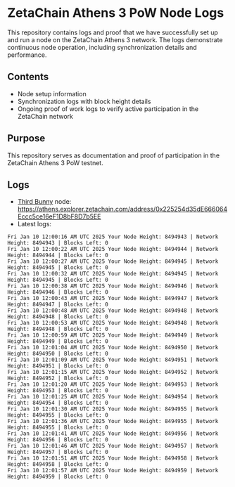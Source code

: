 # ZetaChain Athens 3 PoW Node Logs
This repository contains logs and proof that we have successfully set up and run a node on the ZetaChain Athens 3 network. The logs demonstrate continuous node operation, including synchronization details and performance.

## Contents
- Node setup information
- Synchronization logs with block height details
- Ongoing proof of work logs to verify active participation in the ZetaChain network

## Purpose
This repository serves as documentation and proof of participation in the ZetaChain Athens 3 PoW testnet.

## Logs

- [Third Bunny](https://thirdbunny.xyz/) node: https://athens.explorer.zetachain.com/address/0x225254d35dE666064Eccc5ce16eF1D8bF8D7b5EE
- Latest logs:
```
Fri Jan 10 12:00:16 AM UTC 2025 Your Node Height: 8494943 | Network Height: 8494943 | Blocks Left: 0
Fri Jan 10 12:00:22 AM UTC 2025 Your Node Height: 8494944 | Network Height: 8494944 | Blocks Left: 0
Fri Jan 10 12:00:27 AM UTC 2025 Your Node Height: 8494945 | Network Height: 8494945 | Blocks Left: 0
Fri Jan 10 12:00:32 AM UTC 2025 Your Node Height: 8494945 | Network Height: 8494945 | Blocks Left: 0
Fri Jan 10 12:00:38 AM UTC 2025 Your Node Height: 8494946 | Network Height: 8494946 | Blocks Left: 0
Fri Jan 10 12:00:43 AM UTC 2025 Your Node Height: 8494947 | Network Height: 8494947 | Blocks Left: 0
Fri Jan 10 12:00:48 AM UTC 2025 Your Node Height: 8494948 | Network Height: 8494948 | Blocks Left: 0
Fri Jan 10 12:00:53 AM UTC 2025 Your Node Height: 8494948 | Network Height: 8494948 | Blocks Left: 0
Fri Jan 10 12:00:59 AM UTC 2025 Your Node Height: 8494949 | Network Height: 8494949 | Blocks Left: 0
Fri Jan 10 12:01:04 AM UTC 2025 Your Node Height: 8494950 | Network Height: 8494950 | Blocks Left: 0
Fri Jan 10 12:01:09 AM UTC 2025 Your Node Height: 8494951 | Network Height: 8494951 | Blocks Left: 0
Fri Jan 10 12:01:15 AM UTC 2025 Your Node Height: 8494952 | Network Height: 8494952 | Blocks Left: 0
Fri Jan 10 12:01:20 AM UTC 2025 Your Node Height: 8494953 | Network Height: 8494953 | Blocks Left: 0
Fri Jan 10 12:01:25 AM UTC 2025 Your Node Height: 8494954 | Network Height: 8494954 | Blocks Left: 0
Fri Jan 10 12:01:30 AM UTC 2025 Your Node Height: 8494955 | Network Height: 8494955 | Blocks Left: 0
Fri Jan 10 12:01:36 AM UTC 2025 Your Node Height: 8494955 | Network Height: 8494955 | Blocks Left: 0
Fri Jan 10 12:01:41 AM UTC 2025 Your Node Height: 8494956 | Network Height: 8494956 | Blocks Left: 0
Fri Jan 10 12:01:46 AM UTC 2025 Your Node Height: 8494957 | Network Height: 8494957 | Blocks Left: 0
Fri Jan 10 12:01:51 AM UTC 2025 Your Node Height: 8494958 | Network Height: 8494958 | Blocks Left: 0
Fri Jan 10 12:01:57 AM UTC 2025 Your Node Height: 8494959 | Network Height: 8494959 | Blocks Left: 0
```
